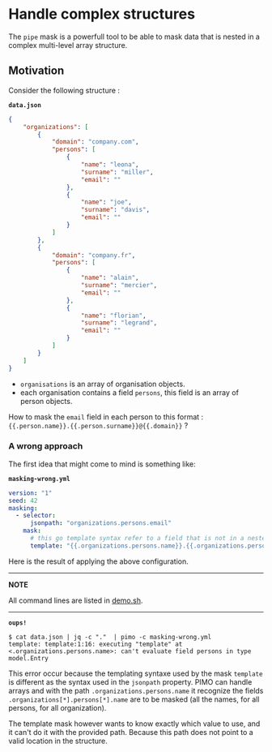 # Handle complex structures

The `pipe` mask is a powerfull tool to be able to mask data that is nested in a complex multi-level array structure.

## Motivation

Consider the following structure :

**`data.json`**
```json
{
    "organizations": [
        {
            "domain": "company.com",
            "persons": [
                {
                    "name": "leona",
                    "surname": "miller",
                    "email": ""
                },
                {
                    "name": "joe",
                    "surname": "davis",
                    "email": ""
                }
            ]
        },
        {
            "domain": "company.fr",
            "persons": [
                {
                    "name": "alain",
                    "surname": "mercier",
                    "email": ""
                },
                {
                    "name": "florian",
                    "surname": "legrand",
                    "email": ""
                }
            ]
        }
    ]
}
```

- `organisations` is an array of organisation objects. 
- each organisation contains a field `persons`, this field is an array of person objects.

How to mask the `email` field in each person to this format : `{{.person.name}}.{{.person.surname}}@{{.domain}}` ?

### A wrong approach

The first idea that might come to mind is something like: 

**`masking-wrong.yml`**
```yaml
version: "1"
seed: 42
masking:
  - selector:
      jsonpath: "organizations.persons.email"
    mask:
      # this go template syntax refer to a field that is not in a nested array
      template: "{{.organizations.persons.name}}.{{.organizations.persons.surname}}@{{.organizations.domain}}"
```

Here is the result of applying the above configuration.

---
**NOTE**

All command lines are listed in [demo.sh](demo.sh).

---

**`oups!`**
```console
$ cat data.json | jq -c "."  | pimo -c masking-wrong.yml
template: template:1:16: executing "template" at <.organizations.persons.name>: can't evaluate field persons in type model.Entry
```

This error occur because the templating syntaxe used by the mask `template` is different as the syntax used in the `jsonpath` property. PIMO can handle arrays and with the path `.organizations.persons.name` it recognize the fields `.organizations[*].persons[*].name` are to be masked (all the names, for all persons, for all organization).

The template mask however wants to know exactly which value to use, and it can't do it with the provided path. Because this path does not point to a valid location in the structure.
